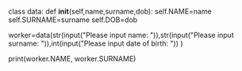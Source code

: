 class data:
    def __init__(self,name,surname,dob):
        self.NAME=name 
        self.SURNAME=surname
        self.DOB=dob
        
worker=data(str(input("Please input name: ")),str(input("Please input surname: ")),int(input("Please input date of birth: ")) )


print(worker.NAME, worker.SURNAME)

